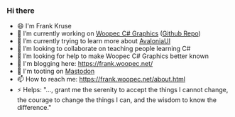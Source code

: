### Hi there

- 😄 I'm Frank Kruse
- 🔭 I’m currently working on [Woopec C# Graphics](https://frank.woopec.net/woopec_docs/WoopecIntro.html) ([Github Repo](https://github.com/FrankFK/WoopecGraphics))
- 🌱 I’m currently trying to learn more about [AvaloniaUI](https://github.com/AvaloniaUI/Avalonia)
- 👯 I’m looking to collaborate on teaching people learning C#
- 🤔 I’m looking for help to make Woopec C# Graphics better known 
- 💬 I'm blogging here: https://frank.woopec.net/
- 🦣 I'm tooting on <a rel="me" href="https://fosstodon.org/@FrankKruse">Mastodon</a>
- 📫 How to reach me: https://frank.woopec.net/about.html
- ⚡ Helps: "..., grant me the serenity to accept the things I cannot change, the courage to change the things I can, and the wisdom to know the difference."

<!--
**FrankFK/FrankFK** is a ✨ _special_ ✨ repository because its `README.md` (this file) appears on your GitHub profile.

Here are some ideas to get you started:

- 🔭 I’m currently working on ...
- 🌱 I’m currently learning ...
- 👯 I’m looking to collaborate on ...
- 🤔 I’m looking for help with ...
- 💬 Ask me about ...
- 📫 How to reach me: ...
- 😄 Pronouns: ...
- ⚡ Fun fact: ...
-->
